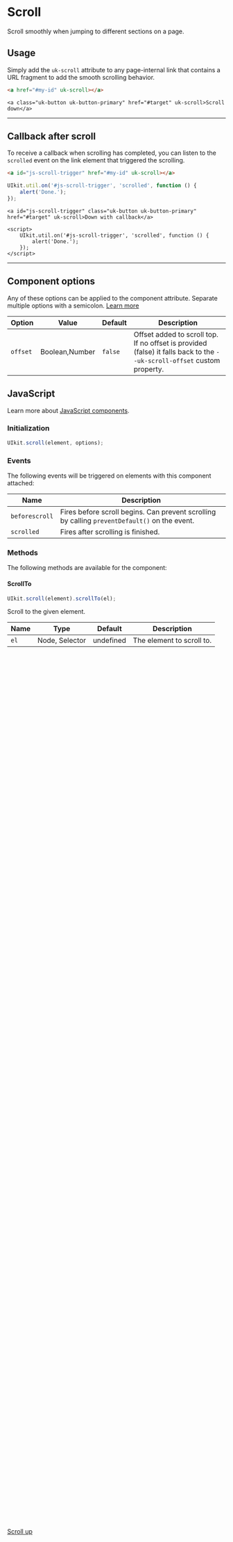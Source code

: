 # Scroll

<p class="uk-text-lead">Scroll smoothly when jumping to different sections on a page.</p>

## Usage

Simply add the `uk-scroll` attribute to any page-internal link that contains a URL fragment to add the smooth scrolling behavior.

```html
<a href="#my-id" uk-scroll></a>
```

```example
<a class="uk-button uk-button-primary" href="#target" uk-scroll>Scroll down</a>
```

***

## Callback after scroll

To receive a callback when scrolling has completed, you can listen to the `scrolled` event on the link element that triggered the scrolling.

```html
<a id="js-scroll-trigger" href="#my-id" uk-scroll></a>
```

```js
UIkit.util.on('#js-scroll-trigger', 'scrolled', function () {
    alert('Done.');
});
```

```example
<a id="js-scroll-trigger" class="uk-button uk-button-primary" href="#target" uk-scroll>Down with callback</a>

<script>
    UIkit.util.on('#js-scroll-trigger', 'scrolled', function () {
        alert('Done.');
    });
</script>
```

***

## Component options

Any of these options can be applied to the component attribute. Separate multiple options with a semicolon. [Learn more](javascript.md#component-configuration)

| Option   | Value          | Default | Description                                                                                                             |
|----------|----------------|---------|-------------------------------------------------------------------------------------------------------------------------|
| `offset` | Boolean,Number | `false` | Offset added to scroll top. If no offset is provided (false) it falls back to the `--uk-scroll-offset` custom property. |

## JavaScript

Learn more about [JavaScript components](javascript.md#programmatic-use).

### Initialization

```js
UIkit.scroll(element, options);
```

### Events

The following events will be triggered on elements with this component attached:

| Name           | Description                                                                                   |
|----------------|-----------------------------------------------------------------------------------------------|
| `beforescroll` | Fires before scroll begins. Can prevent scrolling by calling `preventDefault()` on the event. |
| `scrolled`     | Fires after scrolling is finished.                                                            |

### Methods

The following methods are available for the component:

#### ScrollTo

```js
UIkit.scroll(element).scrollTo(el);
```

Scroll to the given element.

| Name | Type           | Default   | Description               |
|------|----------------|-----------|---------------------------|
| `el` | Node, Selector | undefined | The element to scroll to. |

<div style="height: 2000px;"></div>

<a id="target" class="uk-button uk-button-primary" href uk-scroll>Scroll up</a>
